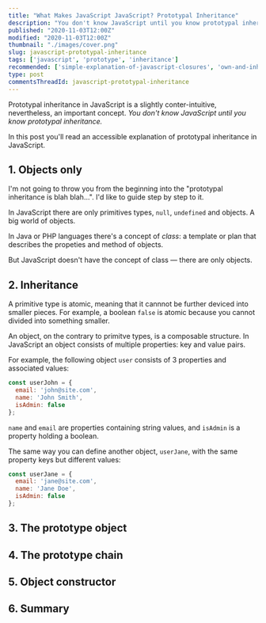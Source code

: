 ```yaml
---
title: "What Makes JavaScript JavaScript? Prototypal Inheritance"
description: "You don't know JavaScript until you know prototypal inheritance. Follow up an accessible explanation of prototypal inheritance in JavaScript."
published: "2020-11-03T12:00Z"
modified: "2020-11-03T12:00Z"
thumbnail: "./images/cover.png"
slug: javascript-prototypal-inheritance
tags: ['javascript', 'prototype', 'inheritance']
recommended: ['simple-explanation-of-javascript-closures', 'own-and-inherited-properties-in-javascript']
type: post
commentsThreadId: javascript-prototypal-inheritance
---
```


Prototypal inheritance in JavaScript is a slightly conter-intuitive, nevertheless, an important concept. *You don't know JavaScript until you know prototypal inheritance.*  

In this post you'll read an accessible explanation of prototypal inheritance in JavaScript.  

## 1. Objects only

I'm not going to throw you from the beginning into the "prototypal inheritance is blah blah...". I'd like to guide step by step to it.  

In JavaScript there are only primitives types, `null`, `undefined` and objects. A big world of objects.  

In Java or PHP languages there's a concept of *class*: a template or plan that describes the propeties and method of objects. 

But JavaScript doesn't have the concept of class &mdash; there are only objects.  

## 2. Inheritance

A primitive type is atomic, meaning that it cannnot be further deviced into smaller pieces. For example, a boolean `false` is atomic because you cannot divided into something smaller.

An object, on the contrary to primitve types, is a composable structure. In JavaScript an object consists of multiple properties: key and value pairs.  

For example, the following object `user` consists of 3 properties and associated values:

```javascript
const userJohn = {
  email: 'john@site.com',
  name: 'John Smith',
  isAdmin: false
};
```

`name` and `email` are properties containing string values, and `isAdmin` is a property holding a boolean.  

The same way you can define another object, `userJane`, with the same property keys but different values:

```javascript
const userJane = {
  email: 'jane@site.com',
  name: 'Jane Doe',
  isAdmin: false
};
```



## 3. The prototype object



## 4. The prototype chain

## 5. Object constructor

## 6. Summary